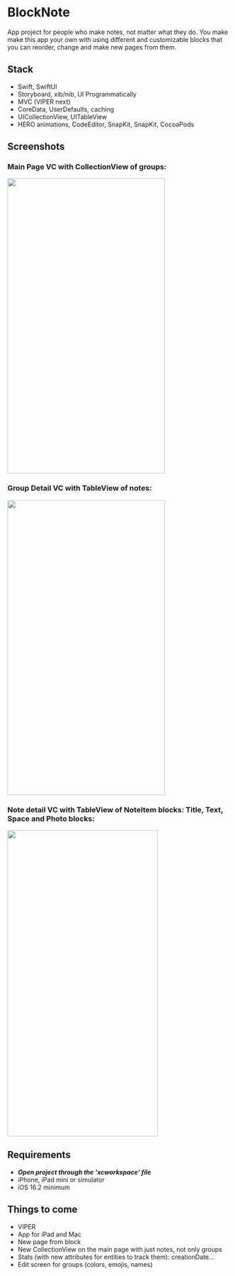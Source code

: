 # BlockNote
App project for people who make notes, not matter what they do. You make make this app your own with using different and customizable
blocks that you can reorder, change and make new pages from them.

## Stack
- Swift, SwiftUI
- Storyboard, xib/nib, UI Programmatically
- MVC (VIPER next)
- CoreData, UserDefaults, caching
- UICollectionView, UITableView
- HERO animations, CodeEditor, SnapKit, SnapKit, CocoaPods

## Screenshots
### Main Page VC with CollectionView of groups:
<img src="https://user-images.githubusercontent.com/56929597/230763301-967c0952-92e1-4b43-b221-1830224974a5.png" width="356" height="665">  

### Group Detail VC with TableView of notes:
<img src="https://user-images.githubusercontent.com/56929597/230763305-b0ce33bc-33c9-4ae5-a2d4-1b49c2868a68.png" width="356" height="665"> 

### Note detail VC with TableView of NoteItem blocks: Title, Text, Space and Photo blocks:
<img src="https://user-images.githubusercontent.com/56929597/230763309-d40877e0-aa12-45b9-ac50-99ffdcb7509e.png" width="340" height="690"> 


## Requirements
- ***Open project through the 'xcworkspace' file***
- iPhone, iPad mini or simulator
- iOS 16.2 minimum

## Things to come
- VIPER
- App for iPad and Mac
- New page from block
- New CollectionView on the main page with just notes, not only groups
- Stats (with new attributes for entities to track them): creationDate...
- Edit screen for groups (colors, emojis, names)
